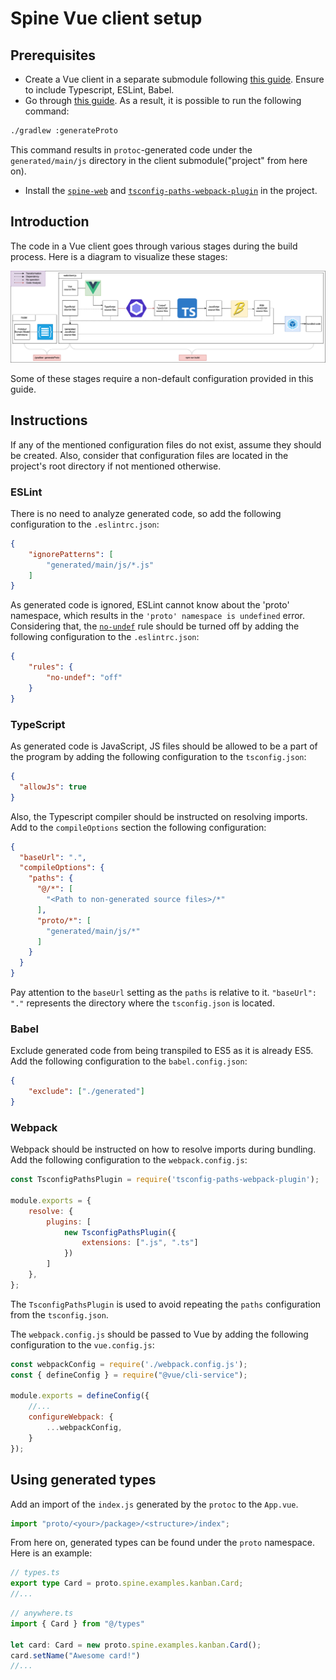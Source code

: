 # Spine Vue client setup

## Prerequisites

- Create a Vue client in a separate submodule following [this guide](https://cli.vuejs.org/guide/creating-a-project.html#vue-create).
Ensure to include Typescript, ESLint, Babel.
- Go through [this guide](https://spine.io/docs/guides/gradle). As a result, it is
possible to run the following command:

```Bash
./gradlew :generateProto
```

This command results in `protoc`-generated code under the `generated/main/js`
directory in the client submodule("project" from here on).

- Install the [`spine-web`](https://www.npmjs.com/package/spine-web) and 
[`tsconfig-paths-webpack-plugin`](https://www.npmjs.com/package/tsconfig-paths-webpack-plugin) 
in the project.

## Introduction

The code in a Vue client goes through various stages during the build process. Here is 
a diagram to visualize these stages:

![build-visualization](diagrams/build-visualization.png)

Some of these stages require a non-default configuration provided in this guide.

## Instructions

If any of the mentioned configuration files do not exist, assume they should be created.
Also, consider that configuration files are located in the project's root directory
if not mentioned otherwise.

### ESLint

There is no need to analyze generated code, so add the following configuration to 
the `.eslintrc.json`:

```JSON
{
    "ignorePatterns": [
        "generated/main/js/*.js"
    ]
}
```

As generated code is ignored, ESLint cannot know about the 'proto' namespace, which 
results in the `'proto' namespace is undefined` error. Considering that, the [`no-undef`](https://eslint.org/docs/latest/rules/no-undef) 
rule should be turned off by adding the following configuration to the `.eslintrc.json`:

```JSON
{
    "rules": {
        "no-undef": "off"
    }
}
```

### TypeScript

As generated code is JavaScript, JS files should be allowed to be a part of the program
by adding the following configuration to the `tsconfig.json`:

```JSON
{
  "allowJs": true
}
```

Also, the Typescript compiler should be instructed on resolving imports. Add to the
`compileOptions` section the following configuration:

```JSON
{
  "baseUrl": ".",
  "compileOptions": {
    "paths": {
      "@/*": [
        "<Path to non-generated source files>/*"
      ],
      "proto/*": [
        "generated/main/js/*"
      ]
    }
  }
}
```

Pay attention to the `baseUrl` setting as the `paths` is relative to it. `"baseUrl": "."`
represents the directory where the `tsconfig.json` is located.

### Babel

Exclude generated code from being transpiled to ES5 as it is already ES5. Add the
following configuration to the `babel.config.json`:

```JSON
{
    "exclude": ["./generated"]
}
```

### Webpack

Webpack should be instructed on how to resolve imports during bundling. Add the 
following configuration to the `webpack.config.js`:

```JavaScript
const TsconfigPathsPlugin = require('tsconfig-paths-webpack-plugin');

module.exports = {
    resolve: {
        plugins: [
            new TsconfigPathsPlugin({
                extensions: [".js", ".ts"]
            })
        ]
    },
};
```

The `TsconfigPathsPlugin` is used to avoid repeating the `paths` configuration from
the `tsconfig.json`.

The `webpack.config.js` should be passed to Vue by adding the following configuration 
to the `vue.config.js`:

```JavaScript
const webpackConfig = require('./webpack.config.js');
const { defineConfig } = require("@vue/cli-service");

module.exports = defineConfig({
    //...
    configureWebpack: {
        ...webpackConfig,
    }
});
```

## Using generated types

Add an import of the `index.js` generated by the `protoc` to the `App.vue`.

```Javascript
import "proto/<your>/package>/<structure>/index";
```

From here on, generated types can be found under the `proto` namespace. Here is an example:

```TypeScript
// types.ts
export type Card = proto.spine.examples.kanban.Card;
//...
```

```TypeScript
// anywhere.ts
import { Card } from "@/types"

let card: Card = new proto.spine.examples.kanban.Card();
card.setName("Awesome card!")
//...
```
